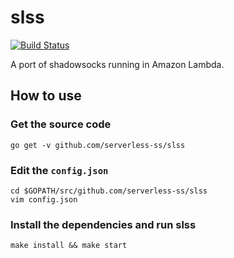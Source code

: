 # slss
[![Build Status](https://travis-ci.org/serverless-ss/slss.svg?branch=master)](https://travis-ci.org/serverless-ss/slss)

A port of shadowsocks running in Amazon Lambda.

## How to use

### Get the source code

```
go get -v github.com/serverless-ss/slss
```

### Edit the `config.json`

```
cd $GOPATH/src/github.com/serverless-ss/slss
vim config.json
```

### Install the dependencies and run slss

```
make install && make start
```
